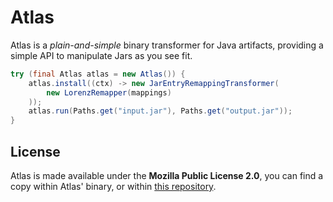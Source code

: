 Atlas
=====

Atlas is a *plain-and-simple* binary transformer for Java artifacts, providing a simple API
to manipulate Jars as you see fit.

```java
try (final Atlas atlas = new Atlas()) {
    atlas.install((ctx) -> new JarEntryRemappingTransformer(
        new LorenzRemapper(mappings)
    ));
    atlas.run(Paths.get("input.jar"), Paths.get("output.jar"));
}
```

## License

Atlas is made available under the **Mozilla Public License 2.0**, you can find a copy within
Atlas' binary, or within [this repository](LICENSE.txt).
